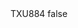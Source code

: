 <?xml version="1.0" encoding="UTF-8"?>
<CustomMetadata xmlns="http://soap.sforce.com/2006/04/metadata">
    <label>TXU884</label>
    <protected>false</protected>
</CustomMetadata>

